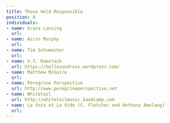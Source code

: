 ```yaml
---
title: Those Held Responsible
position: 8
individuals:
- name: Grace Lansing
  url: 
- name: Airin Murphy
  url: 
- name: Tim Schumacher
  url: 
- name: V.S. Ramstack
  url: https://hellosundress.wordpress.com/
- name: Matthew McGuire
  url: 
- name: Peregrine Perspective
  url: http://www.peregrineperspective.net
- name: Whitetail
  url: http://whitetailmusic.bandcamp.com
- name: La Voix et La Vide (S. Fletcher and Anthony Amelang)
  url: 
---
```


